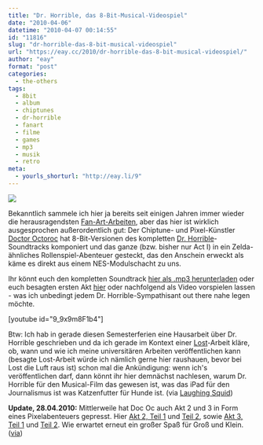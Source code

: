 ```yaml
---
title: "Dr. Horrible, das 8-Bit-Musical-Videospiel"
date: "2010-04-06"
datetime: "2010-04-07 00:14:55"
id: "11816"
slug: "dr-horrible-das-8-bit-musical-videospiel"
url: "https://eay.cc/2010/dr-horrible-das-8-bit-musical-videospiel/"
author: "eay"
format: "post"
categories:
  - the-others
tags:
  - 8bit
  - album
  - chiptunes
  - dr-horrible
  - fanart
  - filme
  - games
  - mp3
  - musik
  - retro
meta:
  - yourls_shorturl: "http://eay.li/9"
---
```


![](https://eay.cc/uploads/2010/drhorriblegame.gif)

Bekanntlich sammele ich hier ja bereits seit einigen Jahren immer wieder die herausragendsten [Fan-Art-Arbeiten](//eay.cc/tag/fanart/), aber das hier ist wirklich ausgesprochen außerordentlich gut: Der Chiptune- und Pixel-Künstler [Doctor Octoroc](http://www.doctoroctoroc.com/) hat 8-Bit-Versionen des kompletten [Dr. Horrible](//eay.cc/tag/dr-horrible/)\-Soundtracks komponiert und das ganze (bzw. bisher nur Act I) in ein Zelda-ähnliches Rollenspiel-Abenteuer gesteckt, das den Anschein erweckt als käme es direkt aus einem NES-Modulschacht zu uns.

Ihr könnt euch den kompletten Soundtrack [hier als .mp3 herunterladen](http://www.doctoroctoroc.com/8-bit-dr-horrible/download.html) oder euch besagten ersten Akt [hier](http://www.doctoroctoroc.com/8-bit-dr-horrible/watch.html) oder nachfolgend als Video vorspielen lassen - was ich unbedingt jedem Dr. Horrible-Sympathisant out there nahe legen möchte.

\[youtube id="9\_9x9m8F1b4"\]

Btw: Ich hab in gerade diesen Semesterferien eine Hausarbeit über Dr. Horrible geschrieben und da ich gerade im Kontext einer [Lost](//eay.cc/tag/lost/)\-Arbeit kläre, ob, wann und wie ich meine universitären Arbeiten veröffentlichen kann (besagte Lost-Arbeit würde ich nämlich gerne hier raushauen, bevor bei Lost die Luft raus ist) schon mal die Ankündigung: wenn ich's veröffentlichen darf, dann könnt ihr hier demnächst nachlesen, warum Dr. Horrible für den Musical-Film das gewesen ist, was das iPad für den Journalismus ist was Katzenfutter für Hunde ist. (via [Laughing Squid](http://laughingsquid.com/dr-horribles-sing-along-game/))

**Update, 28.04.2010:** Mittlerweile hat Doc Oc auch Akt 2 und 3 in Form eines Pixelabenteuers gepresst. Hier [Akt 2, Teil 1](http://www.youtube.com/watch?v=p-qGZ2-GAr0) und [Teil 2](http://www.youtube.com/watch?v=OmfnaiYsz9I&feature=channel), sowie [Akt 3, Teil 1](http://www.youtube.com/watch?v=L9dRlvuTlZE) und [Teil 2](http://www.youtube.com/watch?v=qP3rxyIC7Rw). Wie erwartet erneut ein großer Spaß für Groß und Klein. ([via](http://www.doctoroctoroc.com/art-design/8-bit-dr-horrible-act-3-is-finished/))

